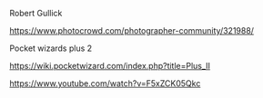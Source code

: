 Robert Gullick

https://www.photocrowd.com/photographer-community/321988/


Pocket wizards plus 2

https://wiki.pocketwizard.com/index.php?title=Plus_II


https://www.youtube.com/watch?v=F5xZCK05Qkc
